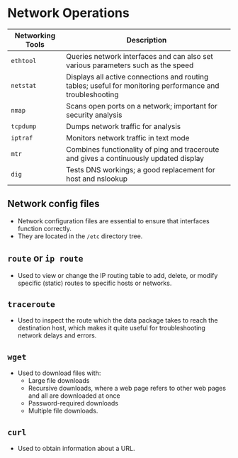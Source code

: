 # Network Operations
|Networking Tools|Description|
|---|---|
|`ethtool`|Queries network interfaces and can also set various parameters such as the speed|
|`netstat`|Displays all active connections and routing tables; useful for monitoring performance and troubleshooting|
|`nmap`|Scans open ports on a network; important for security analysis|
|`tcpdump`|Dumps network traffic for analysis|
|`iptraf`|Monitors network traffic in text mode|
|`mtr`|Combines functionality of ping and traceroute and gives a continuously updated display|
|`dig`|Tests DNS workings; a good replacement for host and nslookup|
## Network config files
- Network configuration files are essential to ensure that interfaces function correctly.
- They are located in the `/etc` directory tree.
## `route` or `ip route`
- Used to view or change the IP routing table to add, delete, or modify specific (static) routes to specific hosts or networks.
## `traceroute`
- Used to inspect the route which the data package takes to reach the destination host, which makes it quite useful for troubleshooting network delays and errors.
## `wget`
- Used to download files with:
	- Large file downloads
	- Recursive downloads, where a web page refers to other web pages and all are downloaded at once
	- Password-required downloads
	- Multiple file downloads.
## `curl`
- Used to obtain information about a URL.